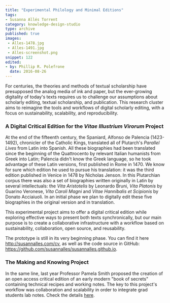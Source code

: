 ```yaml
---
title: "Experimental Philology and Minimal Editions"
tags:
- Susanna Allés Torrent
category: knowledge-design-studio
type: archive
published: true
images:
 - Alles-1478.jpg
 - Alles-1491.jpg
 - Alles-screenshot.png
snippet: 122
edited:
- by: Phillip R. Polefrone
  date: 2016-08-26
---
```


For centuries, the theories and methods of textual scholarship have
presupposed the analog media of ink and paper, but the ever-growing digitality
of today's texts requires us to challenge our assumptions about scholarly
editing, textual scholarship, and publication. This research cluster aims to
reimagine the tools and workflows of digital scholarly editing, with a focus
on sustainability, scalability, and reproducibility. 

### A Digital Critical Edition for the *Vitae Illustrium Virorum* Project 

At the end of the fifteenth century, the Spaniard, Alfonso de Palencia
(1423-1492), chronicler of the Catholic Kings, translated all of Plutarch's
*Parallel Lives* from Latin into Spanish. All these biographies had been
translated since the beginning of the Quattrocento by relevant Italian
humanists from Greek into Latin; Palencia didn't know the Greek language, so
he took advantage of these Latin versions, first published in Rome in 1470. We
know for sure which edition he used to pursue his translation: it was the
third edition published in Venice in 1478 by Nicholas Jenson. In this
Plutarchian corpus there was also a set of biographies written originally in
Latin by several intellectuals: the *Vita Aristotelis* by Leonardo Bruni,
*Vita Platonis* by Guarino Veronese, *Vita Caroli Magni* and *Vitae Hannibalis
et Scipionis* by Donato Acciaiuoli. In an initial phase we plan to digitally
edit these five biographies in the original version and in translation.

This experimental project aims to offer a digital critical edition while
exploring effective ways to present both texts synchronically, but our main
purpose is to create a collaborative infrastructure with a workflow based on
sustainability, collaboration, open source, and reusability.

The prototype is still in its very beginning phase. You can find it here
<http://susannalles.com/cv>, as well as the code source in
GitHub: <https://github.com/susannalles/susannalles.github.io>.

### The Making and Knowing Project

In the same line, last year Professor Pamela Smith proposed the creation of an
open access critical edition of an early modern "book of secrets" containing
technical recipes and working notes. The key to this project's workflow was
collaboration and scalability in order to integrate grad students lab notes.
Check the details
[here](http://xpmethod.plaintext.in/events/knowledge-design-studio/pamela-smith.html).



